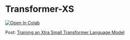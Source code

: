 # Transformer-XS

[![Open In Colab](https://colab.research.google.com/assets/colab-badge.svg)](https://colab.research.google.com/github/bsantraigi/Transformer-XS/blob/master/transformer-xs.ipynb)

Post: [Training an Xtra Small Transformer Language Model](https://bsantraigi.github.io/tutorial/2019/07/08/training-xtra-small-transformer-language-model.html)
